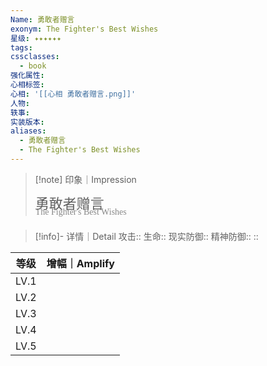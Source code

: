 ```yaml
---
Name: 勇敢者赠言
exonym: The Fighter's Best Wishes
星级: ✦✦✦✦✦✦
tags: 
cssclasses:
  - book
强化属性: 
心相标签: 
心相: '[[心相 勇敢者赠言.png]]'
人物: 
轶事: 
实装版本:
aliases:
  - 勇敢者赠言
  - The Fighter's Best Wishes
---
```



> [!note] 印象｜Impression
> 
> <p style="font-family: '家族宋', sans-serif; font-size: 22px; line-height: 0.75; text-indent: 0;">勇敢者赠言<br><span style="font-family: serif; font-size: 14px; color: #888888;">The Fighter's Best Wishes</span></p>
> 
> 

> [!info]- 详情｜Detail
> 攻击:: 
> 生命:: 
> 现实防御:: 
> 精神防御:: 
> :: 

|  等级  | 增幅｜Amplify |
| :--: | :--------: |
| LV.1 |            |
| LV.2 |            |
| LV.3 |            |
| LV.4 |            |
| LV.5 |            |
